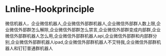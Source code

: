 # Lnline-Hookprinciple
微信机器人，企业微信机器人,企业微信外部群机器人,企业微信外部群人数上限,企业微信外部群怎么解除,企业微信外部群怎么禁言,企业微信外部群变成内部群,企业微信外部群机器人怎么用,企业微信外部群机器人api,企业微信外部群和内部群分别,企业微信外部群机器人ipad,企业微信外部群机器人不艾特我,企业微信外部群机器人和钉钉普通群机器人
